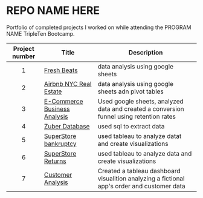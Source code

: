 
# REPO NAME HERE
Portfolio of completed projects I worked on while attending the PROGRAM NAME TripleTen Bootcamp.

| Project number | Title | Description |
| :-----------: | ----------- |----------- |
| 1 | [Fresh Beats](https://github.com/Benwego/TripleTen-Projects/tree/main/Fresh%20Beats) | data analysis using google sheets |
| 2 | [Airbnb NYC Real Estate](https://github.com/Benwego/TripleTen-Projects/tree/main/Airbnb%20NYC%20Real%20Estate) | data analysis using google sheets adn pivot tables |
| 3 | [E-Commerce Business Analysis](https://github.com/Benwego/TripleTen-Projects/tree/main/E-Commerce%20Business%20Analysis) | Used google sheets, analyzed data and created a conversion funnel using retention rates|
| 4 | [Zuber Database](https://github.com/Benwego/TripleTen-Projects/tree/main/Zuber%20Database) | used sql to extract data |
| 5 | [SuperStore bankruptcy](https://github.com/Benwego/TripleTen-Projects/tree/main/SuperStore%20bankruptcy) | used tableau to analyze datat and create visualizations|
| 6 | [SuperStore Returns](https://github.com/Benwego/TripleTen-Projects/tree/main/SuperStore%20returns) | used tableau to analyze data and create visualizations|
| 7 | [Customer Analysis](https://public.tableau.com/app/profile/ben.wegodsky/viz/CustomerAnalysisFinalProject/CustomerAnalysis) | Created a tableau dashboard visualition analyzing a fictional app's order and customer data |


